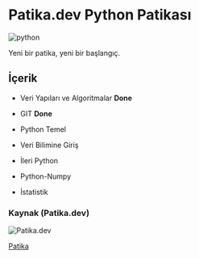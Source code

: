 # Patika.dev Python Patikası

![python](https://www.python.org/static/community_logos/python-logo-master-v3-TM.png)

Yeni bir patika, yeni bir başlangıç.

## İçerik  

* Veri Yapıları ve Algoritmalar **Done**

* GIT                           **Done**

* Python Temel

* Veri Bilimine Giriş

* İleri Python

* Python-Numpy

* İstatistik

### Kaynak (Patika.dev)

![Patika.dev](https://pbs.twimg.com/profile_images/1360317534172569614/sdir3Sab_400x400.jpg)

[Patika](https://app.patika.dev/egitimler/bootcamp-hizlandirma-programi---python)
